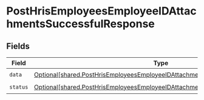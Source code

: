 # PostHrisEmployeesEmployeeIDAttachmentsSuccessfulResponse


## Fields

| Field                                                                                                                                                                        | Type                                                                                                                                                                         | Required                                                                                                                                                                     | Description                                                                                                                                                                  |
| ---------------------------------------------------------------------------------------------------------------------------------------------------------------------------- | ---------------------------------------------------------------------------------------------------------------------------------------------------------------------------- | ---------------------------------------------------------------------------------------------------------------------------------------------------------------------------- | ---------------------------------------------------------------------------------------------------------------------------------------------------------------------------- |
| `data`                                                                                                                                                                       | [Optional[shared.PostHrisEmployeesEmployeeIDAttachmentsSuccessfulResponseData]](undefined/models/shared/posthrisemployeesemployeeidattachmentssuccessfulresponsedata.md)     | :heavy_check_mark:                                                                                                                                                           | N/A                                                                                                                                                                          |
| `status`                                                                                                                                                                     | [Optional[shared.PostHrisEmployeesEmployeeIDAttachmentsSuccessfulResponseStatus]](undefined/models/shared/posthrisemployeesemployeeidattachmentssuccessfulresponsestatus.md) | :heavy_check_mark:                                                                                                                                                           | N/A                                                                                                                                                                          |